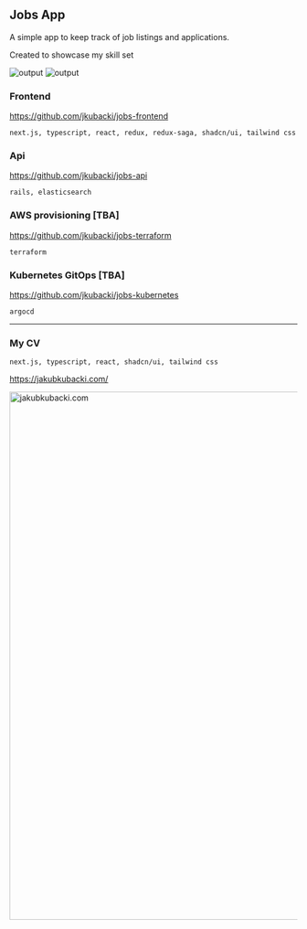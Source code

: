 ## Jobs App

A simple app to keep track of job listings and applications.

Created to showcase my skill set

![output](https://github.com/jkubacki/jobs/assets/1104186/67827e74-db84-472d-aef1-efa86d02052d)
![output](https://github.com/jkubacki/jobs/assets/1104186/f55bcda7-61eb-4de7-9e0e-c5b3261d129c)


### Frontend

https://github.com/jkubacki/jobs-frontend

`next.js, typescript, react, redux, redux-saga, shadcn/ui, tailwind css`

### Api

https://github.com/jkubacki/jobs-api

`rails, elasticsearch`

### AWS provisioning [TBA]

https://github.com/jkubacki/jobs-terraform

`terraform`

### Kubernetes GitOps [TBA]

https://github.com/jkubacki/jobs-kubernetes

`argocd`

---

### My CV

`next.js, typescript, react, shadcn/ui, tailwind css`

https://jakubkubacki.com/

<img width="924" alt="jakubkubacki.com" src="https://github.com/jkubacki/jobs/assets/1104186/4470170a-7d3f-414d-9c8a-1ac4638c275a">

